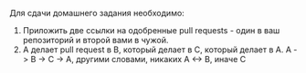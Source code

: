 Для сдачи домашнего задания необходимо:
1. Приложить две ссылки на одобренные pull requests - один в ваш репозиторий и второй вами в чужой. 
2. A делает pull request в B, который делает в C, который делает в A.
A -> B -> C -> A, другими словами, никаких A <-> B, иначе C

